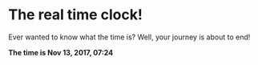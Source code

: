 # The real time clock!

Ever wanted to know what the time is? Well, your journey is about to end!

**The time is Nov 13, 2017, 07:24**